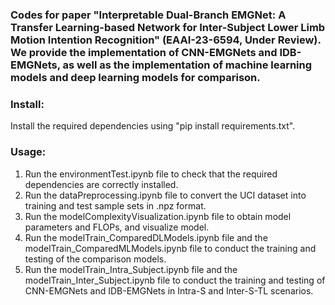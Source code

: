 ### Codes for paper "Interpretable Dual-Branch EMGNet: A Transfer Learning-based Network for Inter-Subject Lower Limb Motion Intention Recognition" (EAAI-23-6594, Under Review). We provide the implementation of CNN-EMGNets and IDB-EMGNets, as well as the implementation of machine learning models and deep learning models for comparison.
### Install: 
Install the required dependencies using "pip install requirements.txt".
### Usage:
1. Run the environmentTest.ipynb file to check that the required dependencies are correctly installed.
2. Run the dataPreprocessing.ipynb file to convert the UCI dataset into training and test sample sets in .npz format.
3. Run the modelComplexityVisualization.ipynb file to obtain model parameters and FLOPs, and visualize model.
4. Run the modelTrain_ComparedDLModels.ipynb file and the modelTrain_ComparedMLModels.ipynb file to conduct the training and testing of the comparison models.
5. Run the modelTrain_Intra_Subject.ipynb file and the modelTrain_Inter_Subject.ipynb file to conduct the training and testing of CNN-EMGNets and IDB-EMGNets in Intra-S and Inter-S-TL scenarios.
